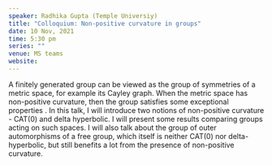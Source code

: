 ```yaml
---
speaker: Radhika Gupta (Temple Universiy) 
title: "Colloquium: Non-positive curvature in groups"
date: 10 Nov, 2021
time: 5:30 pm
series: ""
venue: MS teams 
website: 
---
```


 A finitely generated group can be viewed as the group of symmetries of a metric space, for example its Cayley graph. When the metric space has non-positive 
 curvature, then the group satisfies some exceptional properties . In this talk, I will introduce two notions of non-positive curvature - CAT(0) and delta 
 hyperbolic. I will present some results comparing groups acting on such spaces. I will also talk about the group of outer automorphisms of a free group, 
 which itself is neither CAT(0) nor delta-hyperbolic, but still benefits a lot from the presence of non-positive curvature.
